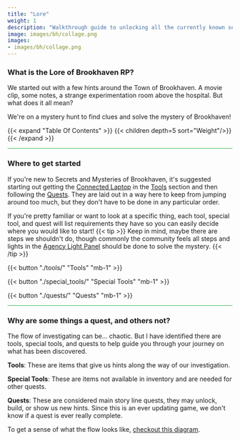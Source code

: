 ```yaml
---
title: "Lore"
weight: 1
description: "Walkthrough guide to unlocking all the currently known secrets and mysteries found in Brookhaven RP."
image: images/bh/collage.png
images: 
- images/bh/collage.png
---
```




### What is the Lore of Brookhaven RP?

We started out with a few hints around the Town of Brookhaven. A movie clip, some notes, a strange experimentation room above the hospital. But what does it all mean?

We're on a mystery hunt to find clues and solve the mystery of Brookhaven!


{{< expand "Table Of Contents" >}} 
{{< children depth=5 sort="Weight"/>}}
{{< /expand >}}

<hr style="background-color: #28b44c" size=8>

### Where to get started

If  you're new to Secrets and Mysteries of Brookhaven, it's suggested starting out getting the [Connected Laptop](/lore/tools#connect-laptop) in the [Tools](/lore/tools) section and then following the [Quests](/lore/quests/). They are laid out in a way here to keep from jumping around too much, but they don't have to be done in any particular order.

If you're pretty familiar or want to look at a specific thing, each tool, special tool, and quest will list requirements they have so you can easily decide where you would like to start!
{{< tip >}}
Keep in mind, maybe there are steps we shouldn't do, though commonly the community feels all steps and lights in the [Agency Light Panel](../../casebook/light_panel/) should be done to solve the mystery.
{{< /tip >}}


{{< button "./tools/" "Tools" "mb-1" >}}

{{< button "./special_tools/" "Special Tools" "mb-1" >}}

{{< button "./quests/" "Quests" "mb-1" >}}


<hr style="background-color: #28b44c" size=8>

### Why are some things a quest, and others not?

The flow of investigating can be... chaotic. But I have identified there are tools, special tools, and quests to help guide you through your journey on what has been discovered.



**Tools**: These are items that give us hints along the way of our investigation.

**Special Tools**: These are items not available in inventory and are needed for other quests.

**Quests**: These are considered main story line quests, they may unlock, build, or show us new hints. Since this is an ever updating game, we don't know if a quest is ever really complete. 



To get a sense of what the flow looks like, [checkout this diagram](../mermaid/steps_flow/).





